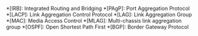 *[IRB]: Integrated Routing and Bridging
*[PAgP]: Port Aggregation Protocol
*[LACP]: Link Aggregation Control Protocol
*[LAG]: Link Aggregation Group
*[MAC]: Media Access Control
*[MLAG]: Multi-chassis link aggregation group
*[OSPF]: Open Shortest Path First
*[BGP]: Border Gateway Protocol